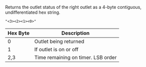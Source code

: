 Returns the outlet status of the right outlet as a 4-byte contiguous, undifferentiated hex string.

`"<3><2><1><0>"`

| Hex Byte | Description | 
| ---- | ---- |
| 0 | Outlet being returned |
| 1	| If outlet is on or off |
| 2,3 |Time remaining on timer. LSB order |
